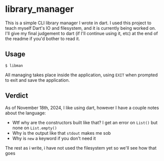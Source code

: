 # library_manager

This is a simple CLI library manager I wrote in dart.
I used this project to teach myself Dart's IO and filesystem, and it is currently being worked on.
I'll give my final judgement to dart (if I'll continue using it, etc) at the end of the readme if you'd bother to read it.

## Usage

`$ libman`

All managing takes place inside the application, using `EXIT` when prompted to exit and save the application.

## Verdict

As of November 18th, 2024, I like using dart, however I have a couple notes about the language:
* Wtf why are the constructors built like that? I get an error on `List()` but none on `List.empty()`
* Why is the output like that `stdout` makes me sob
* Why is `new` a keyword if you don't need it

The rest as i write, i have not used the filesystem yet so we'll see how that goes
